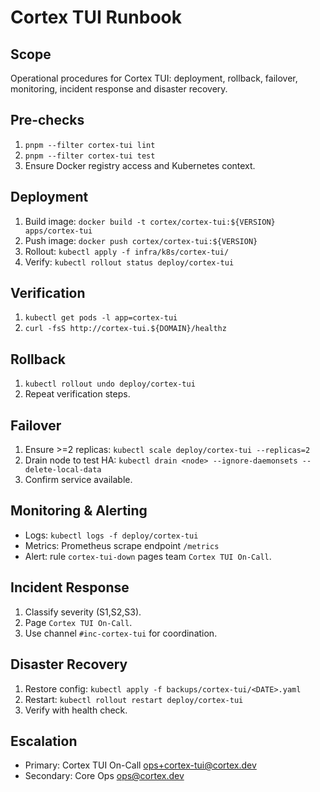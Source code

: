 # Cortex TUI Runbook

## Scope
Operational procedures for Cortex TUI: deployment, rollback, failover, monitoring, incident response and disaster recovery.

## Pre-checks
1. `pnpm --filter cortex-tui lint`
2. `pnpm --filter cortex-tui test`
3. Ensure Docker registry access and Kubernetes context.

## Deployment
1. Build image: `docker build -t cortex/cortex-tui:${VERSION} apps/cortex-tui`
2. Push image: `docker push cortex/cortex-tui:${VERSION}`
3. Rollout: `kubectl apply -f infra/k8s/cortex-tui/`
4. Verify: `kubectl rollout status deploy/cortex-tui`

## Verification
1. `kubectl get pods -l app=cortex-tui`
2. `curl -fsS http://cortex-tui.${DOMAIN}/healthz`

## Rollback
1. `kubectl rollout undo deploy/cortex-tui`
2. Repeat verification steps.

## Failover
1. Ensure >=2 replicas: `kubectl scale deploy/cortex-tui --replicas=2`
2. Drain node to test HA: `kubectl drain <node> --ignore-daemonsets --delete-local-data`
3. Confirm service available.

## Monitoring & Alerting
- Logs: `kubectl logs -f deploy/cortex-tui`
- Metrics: Prometheus scrape endpoint `/metrics`
- Alert: rule `cortex-tui-down` pages team `Cortex TUI On-Call`.

## Incident Response
1. Classify severity (S1,S2,S3).
2. Page `Cortex TUI On-Call`.
3. Use channel `#inc-cortex-tui` for coordination.

## Disaster Recovery
1. Restore config: `kubectl apply -f backups/cortex-tui/<DATE>.yaml`
2. Restart: `kubectl rollout restart deploy/cortex-tui`
3. Verify with health check.

## Escalation
- Primary: Cortex TUI On-Call <ops+cortex-tui@cortex.dev>
- Secondary: Core Ops <ops@cortex.dev>
